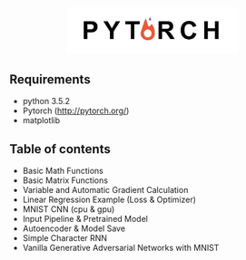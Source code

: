 <p align="center">
<img src="./logo/PyTorch.jpg" width="60%">
</p>

Requirements
-------------------------
- python 3.5.2
- Pytorch (http://pytorch.org/)
- matplotlib

Table of contents
--------------------------
- Basic Math Functions
- Basic Matrix Functions
- Variable and Automatic Gradient Calculation
- Linear Regression Example (Loss & Optimizer) 
- MNIST CNN (cpu & gpu)
- Input Pipeline & Pretrained Model
- Autoencoder & Model Save
- Simple Character RNN
- Vanilla Generative Adversarial Networks with MNIST
